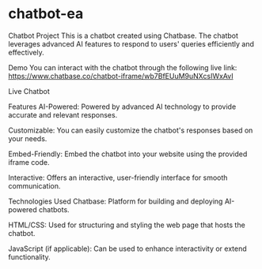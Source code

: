 # chatbot-ea

Chatbot Project
This is a chatbot created using Chatbase. The chatbot leverages advanced AI features to respond to users' queries efficiently and effectively.

Demo
You can interact with the chatbot through the following live link: https://www.chatbase.co/chatbot-iframe/wb7BfEUuM9uNXcsIWxAvI

Live Chatbot

Features
AI-Powered: Powered by advanced AI technology to provide accurate and relevant responses.

Customizable: You can easily customize the chatbot's responses based on your needs.

Embed-Friendly: Embed the chatbot into your website using the provided iframe code.

Interactive: Offers an interactive, user-friendly interface for smooth communication.

Technologies Used
Chatbase: Platform for building and deploying AI-powered chatbots.

HTML/CSS: Used for structuring and styling the web page that hosts the chatbot.

JavaScript (if applicable): Can be used to enhance interactivity or extend functionality.

